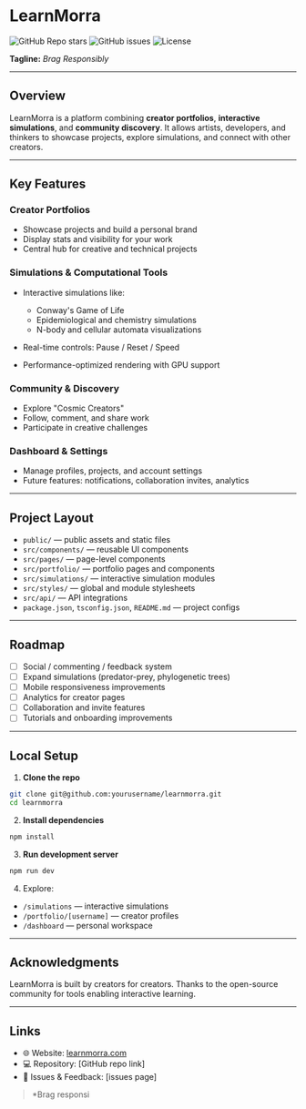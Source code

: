 # LearnMorra

![GitHub Repo stars](https://img.shields.io/github/stars/yourusername/learnmorra?style=for-the-badge)
![GitHub issues](https://img.shields.io/github/issues/yourusername/learnmorra?style=for-the-badge)
![License](https://img.shields.io/github/license/yourusername/learnmorra?style=for-the-badge)

**Tagline:** *Brag Responsibly*

---

## Overview

LearnMorra is a platform combining **creator portfolios**, **interactive simulations**, and **community discovery**. It allows artists, developers, and thinkers to showcase projects, explore simulations, and connect with other creators.

---

## Key Features

### Creator Portfolios

* Showcase projects and build a personal brand
* Display stats and visibility for your work
* Central hub for creative and technical projects

### Simulations & Computational Tools

* Interactive simulations like:

  * Conway's Game of Life
  * Epidemiological and chemistry simulations
  * N-body and cellular automata visualizations
* Real-time controls: Pause / Reset / Speed
* Performance-optimized rendering with GPU support

### Community & Discovery

* Explore "Cosmic Creators"
* Follow, comment, and share work
* Participate in creative challenges

### Dashboard & Settings

* Manage profiles, projects, and account settings
* Future features: notifications, collaboration invites, analytics

---

## Project Layout

* `public/` — public assets and static files
* `src/components/` — reusable UI components
* `src/pages/` — page-level components
* `src/portfolio/` — portfolio pages and components
* `src/simulations/` — interactive simulation modules
* `src/styles/` — global and module stylesheets
* `src/api/` — API integrations
* `package.json`, `tsconfig.json`, `README.md` — project configs

---

## Roadmap

* [ ] Social / commenting / feedback system
* [ ] Expand simulations (predator-prey, phylogenetic trees)
* [ ] Mobile responsiveness improvements
* [ ] Analytics for creator pages
* [ ] Collaboration and invite features
* [ ] Tutorials and onboarding improvements

---

## Local Setup

1. **Clone the repo**

```bash
git clone git@github.com:yourusername/learnmorra.git
cd learnmorra
```

2. **Install dependencies**

```bash
npm install
```

3. **Run development server**

```bash
npm run dev
```

4. Explore:

* `/simulations` — interactive simulations
* `/portfolio/[username]` — creator profiles
* `/dashboard` — personal workspace

---

## Acknowledgments

LearnMorra is built by creators for creators. Thanks to the open-source community for tools enabling interactive learning.

---

## Links

* 🌐 Website: [learnmorra.com](https://learnmorra.com)
* 💻 Repository: [GitHub repo link]
* 🧩 Issues & Feedback: [issues page]

> *Brag responsi
